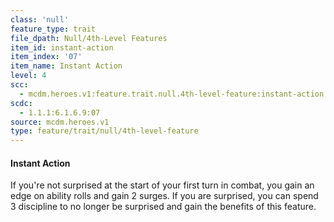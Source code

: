 ```yaml
---
class: 'null'
feature_type: trait
file_dpath: Null/4th-Level Features
item_id: instant-action
item_index: '07'
item_name: Instant Action
level: 4
scc:
  - mcdm.heroes.v1:feature.trait.null.4th-level-feature:instant-action
scdc:
  - 1.1.1:6.1.6.9:07
source: mcdm.heroes.v1
type: feature/trait/null/4th-level-feature
---
```


#### Instant Action

If you're not surprised at the start of your first turn in combat, you gain an edge on ability rolls and gain 2 surges. If you are surprised, you can spend 3 discipline to no longer be surprised and gain the benefits of this feature.
